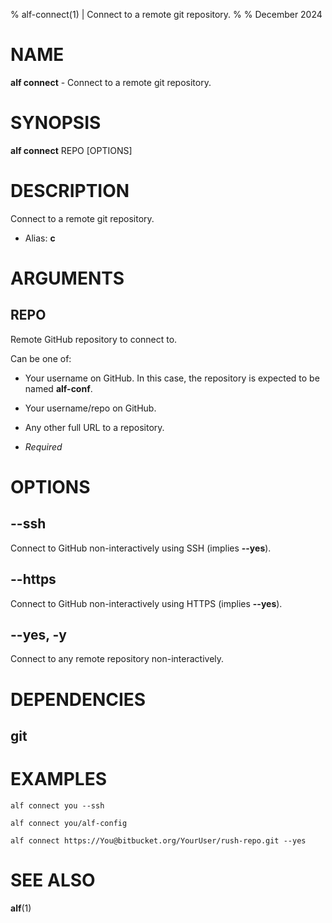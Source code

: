 % alf-connect(1) | Connect to a remote git repository.
% 
% December 2024

NAME
==================================================

**alf connect** - Connect to a remote git repository.

SYNOPSIS
==================================================

**alf connect** REPO [OPTIONS]

DESCRIPTION
==================================================

Connect to a remote git repository.

- Alias: **c**

ARGUMENTS
==================================================

REPO
--------------------------------------------------

Remote GitHub repository to connect to.

Can be one of:

- Your username on GitHub.
  In this case, the repository is expected to be named **alf-conf**.
- Your username/repo on GitHub.
- Any other full URL to a repository.


- *Required*

OPTIONS
==================================================

--ssh
--------------------------------------------------

Connect to GitHub non-interactively using SSH (implies **--yes**).


--https
--------------------------------------------------

Connect to GitHub non-interactively using HTTPS (implies **--yes**).


--yes, -y
--------------------------------------------------

Connect to any remote repository non-interactively.


DEPENDENCIES
==================================================

git
--------------------------------------------------


EXAMPLES
==================================================

~~~
alf connect you --ssh

alf connect you/alf-config

alf connect https://You@bitbucket.org/YourUser/rush-repo.git --yes

~~~

SEE ALSO
==================================================

**alf**(1)


